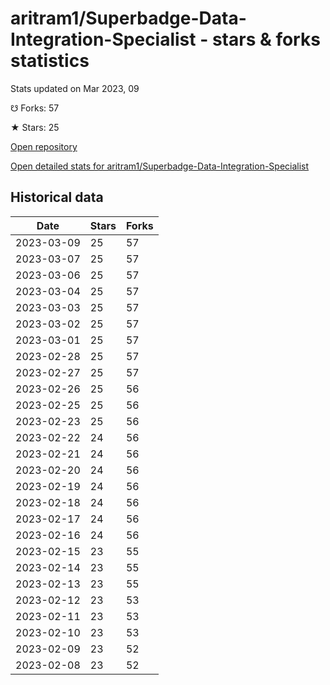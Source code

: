 # aritram1/Superbadge-Data-Integration-Specialist - stars & forks statistics

Stats updated on Mar 2023, 09

☋ Forks: 57

★ Stars: 25

[Open repository](https://github.com/aritram1/Superbadge-Data-Integration-Specialist)

[Open detailed stats for aritram1/Superbadge-Data-Integration-Specialist](https://reviewgithub.com/rep/aritram1/Superbadge-Data-Integration-Specialist)

## Historical data
| Date | Stars | Forks |
|------|-------|-------|
| 2023-03-09 | 25 | 57 | 
| 2023-03-07 | 25 | 57 | 
| 2023-03-06 | 25 | 57 | 
| 2023-03-04 | 25 | 57 | 
| 2023-03-03 | 25 | 57 | 
| 2023-03-02 | 25 | 57 | 
| 2023-03-01 | 25 | 57 | 
| 2023-02-28 | 25 | 57 | 
| 2023-02-27 | 25 | 57 | 
| 2023-02-26 | 25 | 56 | 
| 2023-02-25 | 25 | 56 | 
| 2023-02-23 | 25 | 56 | 
| 2023-02-22 | 24 | 56 | 
| 2023-02-21 | 24 | 56 | 
| 2023-02-20 | 24 | 56 | 
| 2023-02-19 | 24 | 56 | 
| 2023-02-18 | 24 | 56 | 
| 2023-02-17 | 24 | 56 | 
| 2023-02-16 | 24 | 56 | 
| 2023-02-15 | 23 | 55 | 
| 2023-02-14 | 23 | 55 | 
| 2023-02-13 | 23 | 55 | 
| 2023-02-12 | 23 | 53 | 
| 2023-02-11 | 23 | 53 | 
| 2023-02-10 | 23 | 53 | 
| 2023-02-09 | 23 | 52 | 
| 2023-02-08 | 23 | 52 | 

